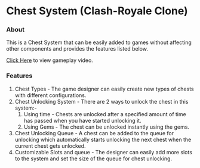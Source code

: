 # Chest System (Clash-Royale Clone)

### About
This is a Chest System that can be easily added to games without affecting other components and provides the features listed below.

[Click Here](https://youtu.be/goJ1LbVyLP8) to view gameplay video.

### Features
1. Chest Types - The game designer can easily create new types of chests with different configurations.
2. Chest Unlocking System - There are 2 ways to unlock the chest in this system:-
    1. Using time - Chests are unlocked after a specified amount of time has passed when you have started unlocking it.
    2. Using Gems - The chest can be unlocked instantly using the gems. 
3. Chest Unlocking Queue - A chest can be added to the queue for unlocking which automatically starts unlocking the next chest when the current chest gets unlocked.
4. Customizable Slots and queue - The designer can easily add more slots to the system and set the size of the queue for chest unlocking.